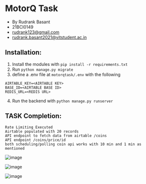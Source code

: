 # MotorQ Task
- By Rudrank Basant
- 21BCI0149
- rudrank123@gmail.com
- rudrank.basant2021@vitstudent.ac.in

## Installation:
1. Install the modules with `pip install -r requirements.txt`
2. Run `python manage.py migrate`
3. define a .env file at `motorqtask/.env` with the following
```
AIRTABLE_KEY=<AIRTABLE KEY>
BASE_ID=<AIRTABLE BASE ID>
REDIS_URL=<REDIS URL>
```
4. Run the backend with `python manage.py runserver`


## TASK Completion:
    Rate Limiting Executed 
    Airtable populated with 20 records
    API endpoint to fetch data from airtable /coins
    API endpoint /coins/price/id
    both scheduling/polling coin api works with 10 min and 1 min as mentioned



![image](https://github.com/rudrankbasant/motorq-task/assets/85751479/66c2636d-ed49-49ce-aefa-aed0852dbe0a)

![image](https://github.com/rudrankbasant/motorq-task/assets/85751479/7ed6df72-9db8-4815-ab83-d514b9f97e2e)

![image](https://github.com/rudrankbasant/motorq-task/assets/85751479/0ab1d87a-1585-4614-b1f8-dd60d5896023)


